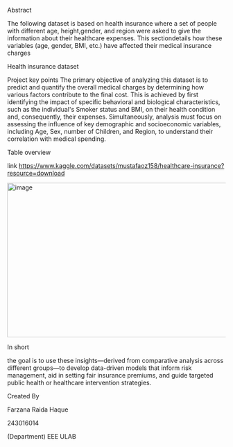 Abstract

The following dataset is based on health insurance where a set of people with different age, height,gender, and region were asked to give the information about their healthcare expenses. This sectiondetails how these variables (age, gender, BMI, etc.) have affected their medical insurance charges

Health insurance dataset 

Project key points 
The primary objective of analyzing this dataset is to predict and quantify the overall medical charges by determining how various factors contribute to the final cost. This is achieved by first identifying the impact of specific behavioral and biological characteristics, such as the individual's Smoker status and BMI, on their health condition and, consequently, their expenses. Simultaneously, analysis must focus on assessing the influence of key demographic and socioeconomic variables, including Age, Sex, number of Children, and Region, to understand their correlation with medical spending.

Table overview 

link https://www.kaggle.com/datasets/mustafaoz158/healthcare-insurance?resource=download

<img width="739" height="356" alt="image" src="https://github.com/user-attachments/assets/a0fb1703-d55d-4268-87ca-00fda4f71751" />

In short 

the goal is to use these insights—derived from comparative analysis across different groups—to develop data-driven models that inform risk management, aid in setting fair insurance premiums, and guide targeted public health or healthcare intervention strategies.


Created By

Farzana Raida Haque

243016014

(Department) EEE ULAB
